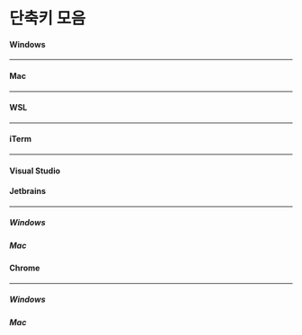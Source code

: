 # 단축키 모음



#### Windows

---



#### Mac

---



#### WSL

---



#### iTerm

---



#### Visual Studio



#### Jetbrains

---

##### Windows



##### Mac



#### Chrome

---

##### Windows



##### Mac

